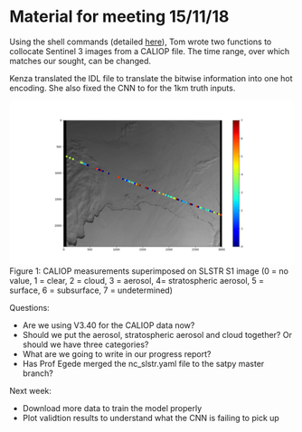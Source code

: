 # Material for meeting 15/11/18


Using the shell commands (detailed [here](https://l.messenger.com/l.php?u=http%3A%2F%2Fscihub.copernicus.eu%2Fuserguide%2FBatchScripting&h=AT2X1T7nqJLXnZ9--xG5jxRlvOEfa7dZdcq9kq8pbLriWdWmt4tJ-VQgCnK8r8msAqNrg_DtTHWdnmg57aO4D75v7J1sEwh-4Y3EP9o4_s1JSQoRoZvcdTwc2i8GeUE1uswsRtvoJvQ)), Tom wrote two functions to collocate Sentinel 3 images from a CALIOP file. The time range, over which matches our sought, can be changed.

Kenza translated the IDL file to translate the bitwise information into one hot encoding. She also fixed the CNN to for the 1km truth inputs. 


![fig1](/Images/collocation.png)
Figure 1: CALIOP measurements superimposed on SLSTR S1 image (0 = no value, 1 = clear, 2 = cloud, 3 = aerosol, 4= stratospheric aerosol, 5 = surface, 6 = subsurface, 7 = undetermined) 


Questions:
* Are we using V3.40 for the CALIOP data now?
* Should we put the aerosol, stratospheric aerosol and cloud together? Or should we have three categories?
* What are we going to write in our progress report?
* Has Prof Egede merged the nc_slstr.yaml file to the satpy master branch?


Next week: 
* Download more data to train the model properly
* Plot validtion results to understand what the CNN is failing to pick up

